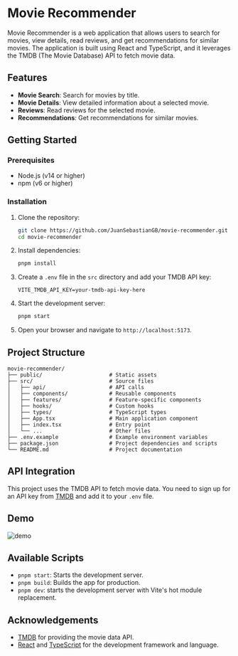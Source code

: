 # Movie Recommender

Movie Recommender is a web application that allows users to search for movies, view details, read reviews, and get recommendations for similar movies. The application is built using React and TypeScript, and it leverages the TMDB (The Movie Database) API to fetch movie data.

## Features

- **Movie Search**: Search for movies by title.
- **Movie Details**: View detailed information about a selected movie.
- **Reviews**: Read reviews for the selected movie.
- **Recommendations**: Get recommendations for similar movies.

## Getting Started

### Prerequisites

- Node.js (v14 or higher)
- npm (v6 or higher)

### Installation

1. Clone the repository:

   ```bash
   git clone https://github.com/JuanSebastianGB/movie-recommender.git
   cd movie-recommender
   ```

2. Install dependencies:

   ```bash
   pnpm install
   ```

3. Create a `.env` file in the `src` directory and add your TMDB API key:

   ```plaintext
   VITE_TMDB_API_KEY=your-tmdb-api-key-here
   ```

4. Start the development server:

   ```bash
   pnpm start
   ```

5. Open your browser and navigate to `http://localhost:5173`.

## Project Structure

```
movie-recommender/
├── public/                     # Static assets
├── src/                        # Source files
│   ├── api/                    # API calls
│   ├── components/             # Reusable components
│   ├── features/               # Feature-specific components
│   ├── hooks/                  # Custom hooks
│   ├── types/                  # TypeScript types
│   ├── App.tsx                 # Main application component
│   ├── index.tsx               # Entry point
│   └── ...                     # Other files
├── .env.example                # Example environment variables
├── package.json                # Project dependencies and scripts
└── README.md                   # Project documentation
```

## API Integration

This project uses the TMDB API to fetch movie data. You need to sign up for an API key from [TMDB](https://www.themoviedb.org/documentation/api) and add it to your `.env` file.

## Demo

![demo](https://github.com/user-attachments/assets/e762bf8e-1431-491e-8d99-fca20a1a9838)

## Available Scripts

- `pnpm start`: Starts the development server.
- `pnpm build`: Builds the app for production.
- `pnpm dev`: starts the development server with Vite's hot module replacement.

## Acknowledgements

- [TMDB](https://www.themoviedb.org/) for providing the movie data API.
- [React](https://reactjs.org/) and [TypeScript](https://www.typescriptlang.org/) for the development framework and language.
